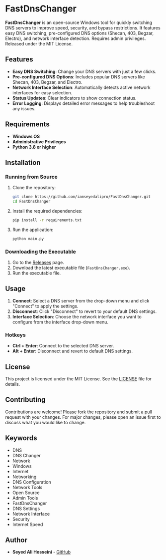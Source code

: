 # FastDnsChanger

**FastDnsChanger** is an open-source Windows tool for quickly switching DNS servers to improve speed, security, and bypass restrictions. It features easy DNS switching, pre-configured DNS options (Shecan, 403, Begzar, Electro), and network interface detection. Requires admin privileges. Released under the MIT License.

## Features

- **Easy DNS Switching**: Change your DNS servers with just a few clicks.
- **Pre-configured DNS Options**: Includes popular DNS servers like Shecan, 403, Begzar, and Electro.
- **Network Interface Selection**: Automatically detects active network interfaces for easy selection.
- **Status Updates**: Clear indicators to show connection status.
- **Error Logging**: Displays detailed error messages to help troubleshoot any issues.

## Requirements

- **Windows OS**
- **Administrative Privileges**
- **Python 3.8 or higher**

## Installation

### Running from Source

1. Clone the repository:
    ```sh
    git clone https://github.com/iamseyedalipro/FastDnsChanger.git
    cd FastDnsChanger
    ```

2. Install the required dependencies:
    ```sh
    pip install -r requirements.txt
    ```

3. Run the application:
    ```sh
    python main.py
    ```

### Downloading the Executable

1. Go to the [Releases](https://github.com/iamseyedalipro/FastDnsChanger/releases) page.
2. Download the latest executable file (`FastDnsChanger.exe`).
3. Run the executable file.

## Usage

1. **Connect**: Select a DNS server from the drop-down menu and click "Connect" to apply the settings.
2. **Disconnect**: Click "Disconnect" to revert to your default DNS settings.
3. **Interface Selection**: Choose the network interface you want to configure from the interface drop-down menu.

### Hotkeys

- **Ctrl + Enter**: Connect to the selected DNS server.
- **Alt + Enter**: Disconnect and revert to default DNS settings.

## License

This project is licensed under the MIT License. See the [LICENSE](LICENSE) file for details.

## Contributing

Contributions are welcome! Please fork the repository and submit a pull request with your changes. For major changes, please open an issue first to discuss what you would like to change.

## Keywords

- DNS
- DNS Changer
- Network
- Windows
- Internet
- Networking
- DNS Configuration
- Network Tools
- Open Source
- Admin Tools
- FastDnsChanger
- DNS Settings
- Network Interface
- Security
- Internet Speed

## Author

- **Seyed Ali Hosseini** - [GitHub](https://github.com/iamseyedalipro)
